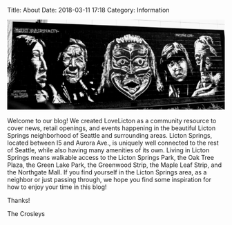 Title: About
Date: 2018-03-11 17:18
Category: Information

![Potect your community. Preserve Life.](/images/about.jpg)

Welcome to our blog! We created LoveLicton as a community resource to cover news, retail openings, and events happening in the beautiful Licton Springs neighborhood of Seattle and surrounding areas. Licton Springs, located between I5 and Aurora Ave., is uniquely well connected to the rest of Seattle, while also having many amenities of its own. Living in Licton Springs means walkable access to the Licton Springs Park, the Oak Tree Plaza, the Green Lake Park, the Greenwood Strip, the Maple Leaf Strip, and the Northgate Mall. If you find yourself in the Licton Springs area, as a neighbor or just passing through, we hope you find some inspiration for how to enjoy your time in this blog!

Thanks!

The Crosleys
